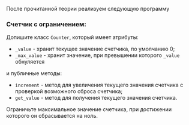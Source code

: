 После прочитанной теории реализуем следующую программу

### Счетчик с ограничением:

Допишите класс `Counter`, который имеет атрибуты: 
* `_value` - хранит текущее значение счетчика, по умолчанию 0;
* `_max_value` - хранит значение, при превышении которого `_value` обнуляется

и публичные методы:
* `increment` - метод для увеличения текущего значения счетчика с проверкой возможного сброса счетчика;
* `get_value` - метод для получения текущего значения счетчика. 

Ограничьте максимальное значение счетчика, при достижении которого он сбрасывается на ноль.